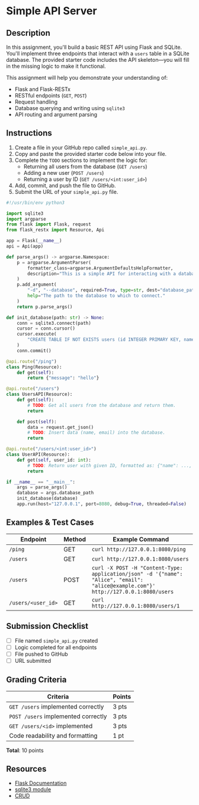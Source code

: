 # Simple API Server

## Description
In this assignment, you'll build a basic REST API using Flask and SQLite. You'll implement three endpoints that interact with a `users` table in a SQLite database. The provided starter code includes the API skeleton—you will fill in the missing logic to make it functional.

This assignment will help you demonstrate your understanding of:
- Flask and Flask-RESTx
- RESTful endpoints (`GET`, `POST`)
- Request handling
- Database querying and writing using `sqlite3`
- API routing and argument parsing

## Instructions
1. Create a file in your GitHub repo called `simple_api.py`.
2. Copy and paste the provided starter code below into your file.
3. Complete the `TODO` sections to implement the logic for:
   - Returning all users from the database (`GET /users`)
   - Adding a new user (`POST /users`)
   - Returning a user by ID (`GET /users/<int:user_id>`)
4. Add, commit, and push the file to GitHub.
5. Submit the URL of your `simple_api.py` file.

```python
#!/usr/bin/env python3

import sqlite3
import argparse
from flask import Flask, request
from flask_restx import Resource, Api

app = Flask(__name__)
api = Api(app)

def parse_args() -> argparse.Namespace:
    p = argparse.ArgumentParser(
        formatter_class=argparse.ArgumentDefaultsHelpFormatter,
        description="This is a simple API for interacting with a database.",
    )
    p.add_argument(
        "-d", "--database", required=True, type=str, dest="database_path",
        help="The path to the database to which to connect."
    )
    return p.parse_args()

def init_database(path: str) -> None:
    conn = sqlite3.connect(path)
    cursor = conn.cursor()
    cursor.execute(
        "CREATE TABLE IF NOT EXISTS users (id INTEGER PRIMARY KEY, name TEXT NOT NULL, email TEXT NOT NULL UNIQUE)"
    )
    conn.commit()

@api.route("/ping")
class Ping(Resource):
    def get(self):
        return {"message": "hello"}

@api.route("/users")
class UsersAPI(Resource):
    def get(self):
        # TODO: Get all users from the database and return them.
        return

    def post(self):
        data = request.get_json()
        # TODO: Insert data (name, email) into the database.
        return

@api.route("/users/<int:user_id>")
class UserAPI(Resource):
    def get(self, user_id: int):
        # TODO: Return user with given ID, formatted as: {"name": ..., "email": ...}
        return

if __name__ == "__main__":
    args = parse_args()
    database = args.database_path
    init_database(database)
    app.run(host="127.0.0.1", port=8080, debug=True, threaded=False)
```

## Examples & Test Cases

| Endpoint                | Method | Example Command                                        |
|-------------------------|--------|--------------------------------------------------------|
| `/ping`                 | GET    | `curl http://127.0.0.1:8080/ping`                     |
| `/users`                | GET    | `curl http://127.0.0.1:8080/users`                    |
| `/users`                | POST   | `curl -X POST -H "Content-Type: application/json" -d '{"name": "Alice", "email": "alice@example.com"}' http://127.0.0.1:8080/users` |
| `/users/<user_id>`      | GET    | `curl http://127.0.0.1:8080/users/1`                  |

## Submission Checklist
- [ ] File named `simple_api.py` created
- [ ] Logic completed for all endpoints
- [ ] File pushed to GitHub
- [ ] URL submitted

## Grading Criteria

| Criteria                             | Points |
|--------------------------------------|--------|
| `GET /users` implemented correctly   | 3 pts  |
| `POST /users` implemented correctly  | 3 pts  |
| `GET /users/<id>` implemented        | 3 pts  |
| Code readability and formatting      | 1 pt   |

**Total**: 10 points

## Resources
- [Flask Documentation](https://flask.palletsprojects.com/)
- [sqlite3 module](https://docs.python.org/3/library/sqlite3.html)
- [CRUD](../resources/crud.md)
